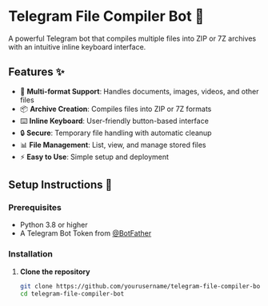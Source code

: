 # Telegram File Compiler Bot 🤖

A powerful Telegram bot that compiles multiple files into ZIP or 7Z archives with an intuitive inline keyboard interface.

## Features ✨

- 📁 **Multi-format Support**: Handles documents, images, videos, and other files
- 📦 **Archive Creation**: Compiles files into ZIP or 7Z formats
- ⌨️ **Inline Keyboard**: User-friendly button-based interface
- 🔒 **Secure**: Temporary file handling with automatic cleanup
- 📊 **File Management**: List, view, and manage stored files
- ⚡ **Easy to Use**: Simple setup and deployment

## Setup Instructions 🚀

### Prerequisites

- Python 3.8 or higher
- A Telegram Bot Token from [@BotFather](https://t.me/BotFather)

### Installation

1. **Clone the repository**
   ```bash
   git clone https://github.com/yourusername/telegram-file-compiler-bot.git
   cd telegram-file-compiler-bot
